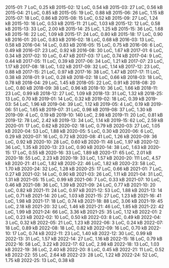 ﻿2015-01:   7 LoC,   0.25 kB
2015-02:  12 LoC,   0.54 kB
2015-03:  27 LoC,   0.56 kB
2015-04:  21 LoC,   0.85 kB
2015-05:  19 LoC,   0.88 kB
2015-06:  26 LoC,   1.15 kB
2015-07:  18 LoC,   0.86 kB
2015-08:  15 LoC,   0.52 kB
2015-09:  27 LoC,   1.24 kB
2015-10:  16 LoC,   0.53 kB
2015-11:  21 LoC,   1.03 kB
2015-12:  12 LoC,   0.58 kB
2015-13:  33 LoC,   2.00 kB
2015-14:  25 LoC,   1.25 kB
2015-15:  36 LoC,   1.68 kB
2015-16:  22 LoC,   1.09 kB
2015-17:  24 LoC,   0.80 kB
2015-18:  17 LoC,   0.90 kB
2016-01:  20 LoC,   0.83 kB
2016-02:  18 LoC,   0.68 kB
2016-03:  13 LoC,   0.58 kB
2016-04:  14 LoC,   0.83 kB
2016-05:  15 LoC,   0.75 kB
2016-06:   6 LoC,   0.49 kB
2016-07:  23 LoC,   0.92 kB
2016-08:  30 LoC,   1.67 kB
2017-01:   6 LoC,   0.34 kB
2017-02:  10 LoC,   0.47 kB
2017-03:  17 LoC,   0.74 kB
2017-04:   9 LoC,   0.44 kB
2017-05:  11 LoC,   0.39 kB
2017-06:  34 LoC,   1.21 kB
2017-07:  23 LoC,   1.17 kB
2017-08:  18 LoC,   1.02 kB
2017-09:  32 LoC,   1.14 kB
2017-12:  23 LoC,   0.88 kB
2017-15:  21 LoC,   0.97 kB
2017-16:  38 LoC,   1.47 kB
2017-17:  11 LoC,   0.38 kB
2018-01:   9 LoC,   0.28 kB
2018-02:  18 LoC,   0.66 kB
2018-03:  18 LoC,   0.78 kB
2018-04:  29 LoC,   1.45 kB
2018-05:  22 LoC,   0.91 kB
2018-08:  20 LoC,   0.80 kB
2018-09:  38 LoC,   0.96 kB
2018-10:  36 LoC,   1.66 kB
2018-11:  23 LoC,   0.99 kB
2018-12:  27 LoC,   1.09 kB
2018-13:  31 LoC,   1.32 kB
2018-25:  13 LoC,   0.70 kB
2019-01:  14 LoC,   0.32 kB
2019-02:  18 LoC,   0.39 kB
2019-03:  54 LoC,   1.96 kB
2019-04:  39 LoC,   1.12 kB
2019-05:   4 LoC,   0.19 kB
2019-06:  51 LoC,   1.65 kB
2019-07:  31 LoC,   0.98 kB
2019-08:  37 LoC,   1.30 kB
2019-09:   4 LoC,   0.19 kB
2019-10: 140 LoC,   2.98 kB
2019-11:  20 LoC,   0.81 kB
2019-12:  78 LoC,   2.42 kB
2019-13:  34 LoC,   1.14 kB
2019-15:  62 LoC,   2.59 kB
2020-01:  17 LoC,   0.62 kB
2020-02:  18 LoC,   0.79 kB
2020-03:  27 LoC,   1.05 kB
2020-04:  53 LoC,   1.88 kB
2020-05:   5 LoC,   0.30 kB
2020-06:   6 LoC,   0.29 kB
2020-07:  16 LoC,   0.72 kB
2020-08:  41 LoC,   1.26 kB
2020-09:  36 LoC,   0.92 kB
2020-10:  28 LoC,   0.60 kB
2020-11:  48 LoC,   1.97 kB
2020-12:  36 LoC,   1.35 kB
2020-13:  23 LoC,   0.90 kB
2020-14:  38 LoC,   1.63 kB
2020-15:  17 LoC,   0.55 kB
2020-16:  33 LoC,   1.89 kB
2020-17:  65 LoC,   2.01 kB
2020-18:  55 LoC,   2.23 kB
2020-19:  33 LoC,   1.57 kB
2020-20: 111 LoC,   4.57 kB
2020-21:  41 LoC,   1.82 kB
2020-22:  46 LoC,   1.82 kB
2020-23:  58 LoC,   1.70 kB
2020-24:  32 LoC,   1.28 kB
2020-25:  17 LoC,   0.66 kB
2021-01:   7 LoC,   0.27 kB
2021-02:  14 LoC,   0.90 kB
2021-03:  26 LoC,   1.11 kB
2021-04:  31 LoC,   1.31 kB
2021-05:  15 LoC,   0.99 kB
2021-06:   7 LoC,   0.33 kB
2021-07:  10 LoC,   0.46 kB
2021-08:  36 LoC,   1.39 kB
2021-09:  24 LoC,   0.77 kB
2021-10:  20 LoC,   0.82 kB
2021-11:  24 LoC,   0.97 kB
2021-12:  53 LoC,   1.88 kB
2021-13:  14 LoC,   0.71 kB
2021-14:  20 LoC,   1.03 kB
2021-15:  27 LoC,   1.23 kB
2021-16:  41 LoC,   1.98 kB
2021-17:  18 LoC,   0.74 kB
2021-18:  88 LoC,   3.06 kB
2021-19:  45 LoC,   2.18 kB
2021-20:  32 LoC,   1.46 kB
2021-21:  46 LoC,   1.85 kB
2021-22:  42 LoC,   1.99 kB
2021-24:  66 LoC,   3.36 kB
2021-25:  35 LoC,   1.12 kB
2022-01:   2 LoC,   0.23 kB
2022-02:  10 LoC,   0.50 kB
2022-03:   8 LoC,   0.49 kB
2022-04:   3 LoC,   0.32 kB
2022-05:  21 LoC,   1.23 kB
2022-06:   3 LoC,   0.24 kB
2022-07:  18 LoC,   0.89 kB
2022-08:  18 LoC,   0.82 kB
2022-09:  16 LoC,   0.70 kB
2022-10:  17 LoC,   0.74 kB
2022-11:  23 LoC,   1.40 kB
2022-12:  30 LoC,   0.99 kB
2022-13:  31 LoC,   1.57 kB
2022-14:  27 LoC,   1.16 kB
2022-15:  18 LoC,   0.79 kB
2022-16:  58 LoC,   3.22 kB
2022-17:  62 LoC,   2.98 kB
2022-18:  13 LoC,   1.03 kB
2022-19:  36 LoC,   2.40 kB
2022-20:   8 LoC,   0.45 kB
2022-21:  11 LoC,   0.52 kB
2022-22:  55 LoC,   2.64 kB
2022-23:  28 LoC,   1.22 kB
2022-24:  52 LoC,   1.75 kB
2022-25:  13 LoC,   0.38 kB
